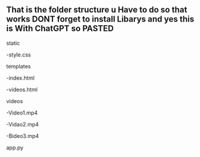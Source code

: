 That is the folder structure u
Have to do so that works
DONT forget to install Libarys and yes this is With ChatGPT so PASTED
----------------

static

  -style.css
  
templates

  -index.html
  
  -videos.html
  
videos

  -Video1.mp4
  
  -Vidao2.mp4
  
  -Bideo3.mp4
  
app.py

